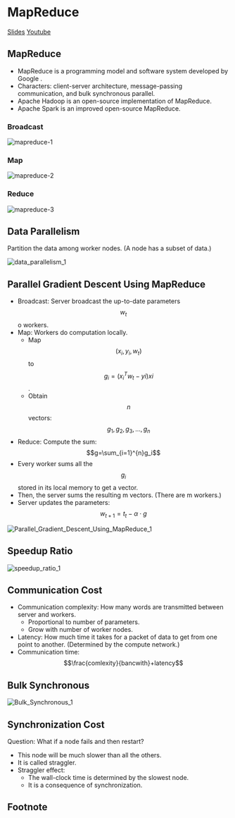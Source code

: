 # MapReduce

[Slides](https://github.com/wangshusen/DeepLearning/blob/master/Slides/14_Parallel_1.pdf) [Youtube](https://www.youtube.com/watch?v=gVcnOe6_c6Q&list=PLvOO0btloRns6egXueiRju4DXQjNRJQd5)

## MapReduce

* MapReduce is a programming model and software system developed by Google .
* Characters: client-server architecture, message-passing communication, and bulk synchronous parallel.
* Apache Hadoop is an open-source implementation of MapReduce.
* Apache Spark is an improved open-source MapReduce.

### Broadcast

![mapreduce-1](../.gitbook/assets/mapreduce-1.png)

### Map

![mapreduce-2](../.gitbook/assets/mapreduce-2.png)

### Reduce

![mapreduce-3](../.gitbook/assets/mapreduce-3.png)

## Data Parallelism

Partition the data among worker nodes. \(A node has a subset of data.\)

![data\_parallelism\_1](../.gitbook/assets/data_parallelism_1.png)

## Parallel Gradient Descent Using MapReduce

* Broadcast: Server broadcast the up-to-date parameters $$w_t$$ o workers.
* Map: Workers do computation locally.
  * Map $$(x_i,y_i,w_t)$$ to $$g_i=(x_i^T w_t-yi)xi$$.
  * Obtain $$n$$ vectors: $$g_1, g_2,g_3,...,g_n$$
* Reduce: Compute the sum: $$g=\sum_{i=1}^{n}g_i$$
* Every worker sums all the $${g_i}$$ stored in its local memory to get a vector.
* Then, the server sums the resulting m vectors. \(There are m workers.\)
* Server updates the parameters: $$w_{t+1}=t_t-\alpha \cdot g$$

![Parallel\_Gradient\_Descent\_Using\_MapReduce\_1](../.gitbook/assets/Parallel_Gradient_Descent_Using_MapReduce_1.png)

## Speedup Ratio

![speedup\_ratio\_1](../.gitbook/assets/speedup_ratio_1.png)

## Communication Cost

* Communication complexity: How many words are transmitted between server and workers.
  * Proportional to number of parameters.
  * Grow with number of worker nodes.
* Latency: How much time it takes for a packet of data to get from one point to another. \(Determined by the compute network.\)
* Communication time: $$\frac{comlexity}{bancwith}+latency$$

## Bulk Synchronous

![Bulk\_Synchronous\_1](../.gitbook/assets/Bulk_Synchronous_1.png)

## Synchronization Cost

Question: What if a node fails and then restart?

* This node will be much slower than all the others.
* It is called straggler.
* Straggler effect:
  * The wall-clock time is determined by the slowest node.
  * It is a consequence of synchronization.

## Footnote


